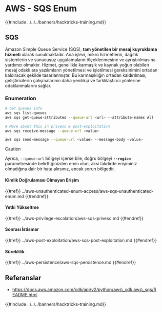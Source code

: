 # AWS - SQS Enum

{{#include ../../../banners/hacktricks-training.md}}

## SQS

Amazon Simple Queue Service (SQS), **tam yönetilen bir mesaj kuyruklama hizmeti** olarak sunulmaktadır. Ana işlevi, mikro hizmetlerin, dağıtık sistemlerin ve sunucusuz uygulamaların ölçeklenmesine ve ayrıştırılmasına yardımcı olmaktır. Hizmet, genellikle karmaşık ve kaynak yoğun olabilen mesaj odaklı ara yazılımların yönetilmesi ve işletilmesi gereksinimini ortadan kaldıracak şekilde tasarlanmıştır. Bu karmaşıklığın ortadan kaldırılması, geliştiricilerin çalışmalarının daha yenilikçi ve farklılaştırıcı yönlerine odaklanmalarını sağlar.

### Enumeration
```bash
# Get queues info
aws sqs list-queues
aws sqs get-queue-attributes --queue-url <url> --attribute-names All

# More about this in privesc & post-exploitation
aws sqs receive-message --queue-url <value>

aws sqs send-message --queue-url <value> --message-body <value>
```
> [!CAUTION]
> Ayrıca, `--queue-url` bölgeyi içerse bile, doğru bölgeyi **`--region`** parametresinde belirttiğinizden emin olun, aksi takdirde erişiminiz olmadığına dair bir hata alırsınız, ancak sorun bölgedir.

#### Kimlik Doğrulaması Olmayan Erişim

{{#ref}}
../aws-unauthenticated-enum-access/aws-sqs-unauthenticated-enum.md
{{#endref}}

#### Yetki Yükseltme

{{#ref}}
../aws-privilege-escalation/aws-sqs-privesc.md
{{#endref}}

#### Sonrası İstismar

{{#ref}}
../aws-post-exploitation/aws-sqs-post-exploitation.md
{{#endref}}

#### Süreklilik

{{#ref}}
../aws-persistence/aws-sqs-persistence.md
{{#endref}}

## Referanslar

- https://docs.aws.amazon.com/cdk/api/v2/python/aws\_cdk.aws\_sqs/README.html

{{#include ../../../banners/hacktricks-training.md}}
